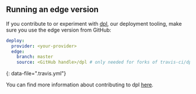 ## Running an edge version

If you contribute to or experiment with [dpl](https://github.com/travis-ci/dpl), our deployment tooling, make sure you use the edge version from GitHub:

```yaml
deploy:
  provider: <your-provider>
  edge:
    branch: master
    source: <GitHub handle>/dpl # only needed for forks of travis-ci/dpl
```
{: data-file=".travis.yml"}

You can find more information about contributing to dpl [here](https://github.com/travis-ci/dpl#contributing-to-dpl).

